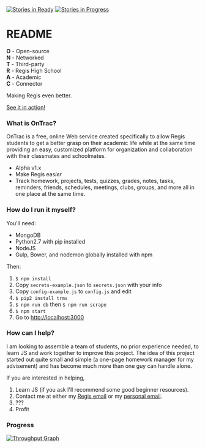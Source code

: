 [![Stories in Ready](https://badge.waffle.io/Apexal/ontrac.png?label=ready&title=Ready)](https://waffle.io/Apexal/ontrac)
[![Stories in Progress](https://badge.waffle.io/Apexal/ontrac.svg?label=In%20Progress&title=In%20Progress)](http://waffle.io/Apexal/ontrac)

# README #

**O** - Open-source <br>
**N** - Networked <br>
**T** - Third-party <br>
**R** - Regis High School <br>
**A** - Academic <br>
**C** - Connector <br>

Making Regis even better.

[See it in action!](http://www.getontrac.info/)

### What is OnTrac? ###

OnTrac is a free, online Web service created specifically to
allow Regis students to get a better grasp on their academic
life while at the same time providing an easy, customized
platform for organization and collaboration with their
classmates and schoolmates.

* Alpha v1.x
* Make Regis eas*ier*
* Track homework, projects, tests, quizzes, grades, notes, tasks, reminders, friends, schedules, meetings, clubs, groups, and more all in one place at the same time.


### How do I run it myself? ###

You'll need:
* MongoDB
* Python2.7 with pip installed
* NodeJS
* Gulp, Bower, and nodemon globally installed with npm

Then:

1. ```$ npm install ```
2. Copy ```secrets-example.json``` to ```secrets.json``` with your info
3. Copy ```config-example.js``` to ```config.js``` and edit
4. ```$ pip2 install trms```
5. ```$ npm run db``` then ```$ npm run scrape```
6. ```$ npm start```
7. Go to [http://localhost:3000](http://localhost:3000)

### How can I help? ###

I am looking to assemble a team of students, no prior experience needed, to learn JS and work together to improve this project. The idea of this project started out quite small and simple (a one-page homework manager for my advisement) and has become much more than one guy can handle alone.

If you are interested in helping,

1. Learn JS (if you ask I'll recommend some good beginner resources).
2. Contact me at either my [Regis email](mailto:fmatranga18@regis.org) or my [personal email](mailto:thefrankmatranga@gmail.com).
3. ???
4. Profit


### Progress ###
[![Throughput Graph](https://graphs.waffle.io/Apexal/ontrac/throughput.svg)](https://waffle.io/Apexal/ontrac/metrics)
